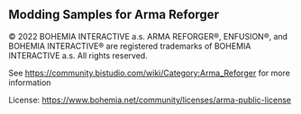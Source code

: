 Modding Samples for Arma Reforger
--------------------------------------------------------------------------------

© 2022 BOHEMIA INTERACTIVE a.s. ARMA REFORGER®, ENFUSION®, and BOHEMIA INTERACTIVE® are registered trademarks of BOHEMIA INTERACTIVE a.s. All rights reserved.

See https://community.bistudio.com/wiki/Category:Arma_Reforger for more information

License: https://www.bohemia.net/community/licenses/arma-public-license